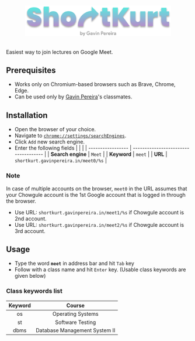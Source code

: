 # <p align="center"><img width="400" src="./img/logo.svg"></p>

Easiest way to join lectures on Google Meet.

## Prerequisites
+ Works only on Chromium-based browsers such as Brave, Chrome, Edge.
+ Can be used only by [Gavin Pereira](https://gavinpereira.in)'s classmates.


## Installation 

+ Open the browser of your choice.
+ Navigate to [`chrome://settings/searchEngines`](chrome://settings/searchEngines).
+ Click `Add` new search engine.
+ Enter the following fields
    |                   |                                      |
    | ----------------- | ------------------------------------ |
    | **Search engine** | `Meet`                               |
    | **Keyword**       | `meet`                               |
    | **URL**           | `shortkurt.gavinpereira.in/meet0/%s` |

 

### Note
In case of multiple accounts on the browser, `meet0` in the URL assumes that
your Chowgule account is the 1st Google account that is logged in through the browser.
+ Use URL: `shortkurt.gavinpereira.in/meet1/%s` if Chowgule account is 2nd account.
+ Use URL: `shortkurt.gavinpereira.in/meet2/%s` if Chowgule account is 3rd account.


## Usage

+ Type the word **`meet`** in address bar and hit `Tab` key
+ Follow with a class name and hit `Enter` key. (Usable class keywords are given below)

### Class keywords list

| Keyword |                Course                |
| :-----: | :----------------------------------: |
|   os   | Operating Systems |
|   st   |        Software Testing        |
|   dbms   |       Database Management System II        |
